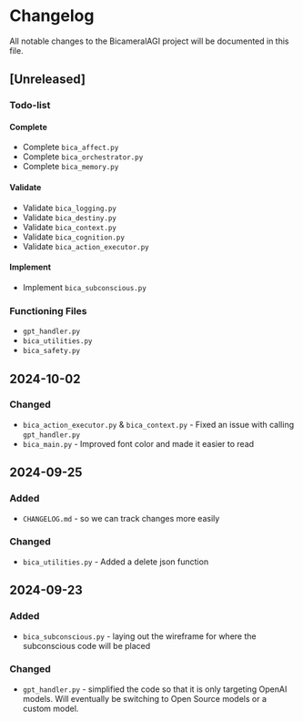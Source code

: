 # Changelog

All notable changes to the BicameralAGI project will be documented in this file.

## [Unreleased]

### Todo-list

#### Complete
- Complete `bica_affect.py`
- Complete `bica_orchestrator.py`
- Complete `bica_memory.py`

#### Validate
- Validate `bica_logging.py`
- Validate `bica_destiny.py`
- Validate `bica_context.py`
- Validate `bica_cognition.py`
- Validate `bica_action_executor.py`

#### Implement
- Implement `bica_subconscious.py`

### Functioning Files
- `gpt_handler.py`
- `bica_utilities.py`
- `bica_safety.py`

## 2024-10-02

### Changed
- `bica_action_executor.py` & `bica_context.py` - Fixed an issue with calling `gpt_handler.py`
- `bica_main.py` - Improved font color and made it easier to read

## 2024-09-25

### Added
- `CHANGELOG.md` - so we can track changes more easily

### Changed
- `bica_utilities.py` - Added a delete json function

## 2024-09-23

### Added
- `bica_subconscious.py` - laying out the wireframe for where the subconscious code will be placed

### Changed
- `gpt_handler.py` - simplified the code so that it is only targeting OpenAI models. Will eventually be switching to Open Source models or a custom model.

